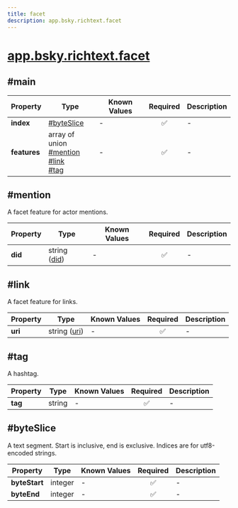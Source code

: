 ```yaml
---
title: facet
description: app.bsky.richtext.facet
---
```


# [app.bsky.richtext.facet](https://github.com/myConsciousness/atproto.dart/blob/main/lexicons/app/bsky/richtext/facet.json)

## #main

| Property | Type | Known Values | Required | Description |
| --- | --- | --- | :---: | --- |
| **index** | [#byteSlice](#byteslice) | - | ✅ | - |
| **features** | array of union<br/>[#mention](#mention)<br/>[#link](#link)<br/>[#tag](#tag) | - | ✅ | - |

## #mention

A facet feature for actor mentions.

| Property | Type | Known Values | Required | Description |
| --- | --- | --- | :---: | --- |
| **did** | string ([did](https://atproto.com/specs/did)) | - | ✅ | - |

## #link

A facet feature for links.

| Property | Type | Known Values | Required | Description |
| --- | --- | --- | :---: | --- |
| **uri** | string ([uri](https://atproto.com/specs/lexicon#uri)) | - | ✅ | - |

## #tag

A hashtag.

| Property | Type | Known Values | Required | Description |
| --- | --- | --- | :---: | --- |
| **tag** | string | - | ✅ | - |

## #byteSlice

A text segment. Start is inclusive, end is exclusive. Indices are for utf8-encoded strings.

| Property | Type | Known Values | Required | Description |
| --- | --- | --- | :---: | --- |
| **byteStart** | integer | - | ✅ | - |
| **byteEnd** | integer | - | ✅ | - |
